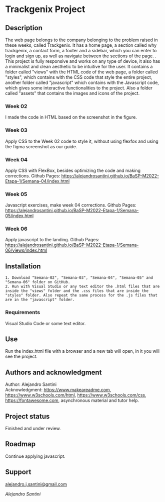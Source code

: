 # Trackgenix Project
## Description
The web page belongs to the company belonging to the problem raised in these weeks, called Trackgenix. It has a home page, a section called why trackgenix, a contact form, a footer and a sidebar, which you can enter to login and sign up, as well as navigate between the sections of the page. . This project is fully responsive and works on any type of device, it also has a minimalist and clean aesthetic to be intuitive for the user.
It contains a folder called "views" with the HTML code of the web page, a folder called "styles", which contains with the CSS code that style the entire project, another folder called "javascript" which contains with the Javascript code, which gives some interactive functionalities to the project. Also a folder called "assets" that contains the images and icons of the project.

### Week 02
I made the code in HTML based on the screenshot in the figure.
### Week 03
Apply CSS to the Week 02 code to style it, without using flexfox and using the figma screenshot as our guide.
### Week 04
Apply CSS with FlexBox, besides optimizing the code and making corrections.
Github Pages: https://alejandrosantini.github.io/BaSP-M2022-Etapa-1/Semana-04/index.html
### Week 05
Javascript exercises, make week 04 corrections.
Github Pages: https://alejandrosantini.github.io/BaSP-M2022-Etapa-1/Semana-05/index.html
### Week 06
Apply javascript to the landing.
Github Pages: https://alejandrosantini.github.io/BaSP-M2022-Etapa-1/Semana-06/views/index.html
## Installation
```
1. Download "Semana-02", "Semana-03", "Semana-04", "Semana-05" and "Semana-06" folder on GitHub.
2. Run with Visual Studio or any text editor the .html files that are inside the "views" folder and the .css files that are inside the "styles" folder. Also repeat the same process for the .js files that are in the "javascript" folder.
```
### Requirements
Visual Studio Code or some text editor.
## Use
Run the index.html file with a browser and a new tab will open, in it you will see the project.
## Authors and acknowledgment
Author: Alejandro Santini  
Acknowledgment: https://www.makeareadme.com, https://www.w3schools.com/html, https://www.w3schools.com/css, https://fontawesome.com, asynchronous material and tutor help.
## Project status
Finished and under review.
## Roadmap
Continue applying javascript.
## Support
alejandro.j.santini@gmail.com

_Alejandro Santini_
